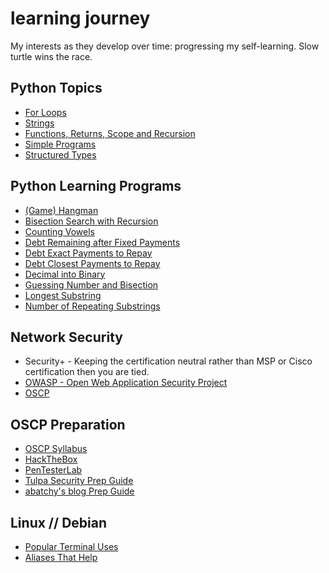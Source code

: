 #  learning journey

My interests as they develop over time: progressing my self-learning. Slow turtle wins the race.

## Python Topics
   * [For Loops](https://github.com/hoodieblanket/learningJourney/blob/master/topics/For%20Loop%20examples.md)
   * [Strings](https://github.com/hoodieblanket/learningJourney/blob/master/Material/Python3/MITx6001x/Simple%20Programs.md)
   * [Functions, Returns, Scope and Recursion](https://github.com/hoodieblanket/learningJourney/blob/master/Material/Python3/MITx6001x/Functions%2C%20Returns%2C%20Scope%20and%20Recursion.md)
   * [Simple Programs](https://github.com/hoodieblanket/learningJourney/blob/master/Material/Python3/MITx6001x/Simple%20Programs.md)
   * [Structured Types](https://github.com/hoodieblanket/learningJourney/blob/master/Material/Python3/MITx6001x/Simple%20Programs.md)

## Python Learning Programs
   * [(Game) Hangman](https://github.com/hoodieblanket/learningJourney/tree/master/Programs/Python3/(Game)%20Hangman)
   * [Bisection Search with Recursion](https://github.com/hoodieblanket/learningJourney/tree/master/Programs/Python3/(Game)%20Hangman)
   * [Counting Vowels](https://github.com/hoodieblanket/learningJourney/blob/master/Programs/Python3/Counting%20vowels.py)
   * [Debt Remaining after Fixed Payments](https://github.com/hoodieblanket/learningJourney/blob/master/Programs/Python3/Counting%20vowels.py)
   * [Debt Exact Payments to Repay](https://github.com/hoodieblanket/learningJourney/blob/master/Programs/Python3/Exact%20Payments%20to%20Repay%20Debt.py)
   * [Debt Closest Payments to Repay](https://github.com/hoodieblanket/learningJourney/blob/master/Programs/Python3/Closest%20Payments%20to%20Repay%20Debt.py)
   * [Decimal into Binary](https://github.com/hoodieblanket/learningJourney/blob/master/Programs/Python3/Decimal%20into%20binary.py)
   * [Guessing Number and Bisection](https://github.com/hoodieblanket/learningJourney/blob/master/Programs/Python3/Guessing%20number%20and%20bisection.py)
   * [Longest Substring](https://github.com/hoodieblanket/learningJourney/blob/master/Programs/Python3/Longest%20substring.py)
   * [Number of Repeating Substrings](https://github.com/hoodieblanket/learningJourney/blob/master/Programs/Python3/Number%20of%20substrings.py)
   
## Network Security
   * Security+  - Keeping the certification neutral rather than MSP or Cisco certification then you are tied.
   * [OWASP - Open Web Application Security Project](https://www.owasp.org/index.php/Category:OWASP_Top_Ten_Project)
   * [OSCP](https://www.offensive-security.com)

## OSCP Preparation
   * [OSCP Syllabus](https://www.offensive-security.com/pwk-syllabus/)
   * [HackTheBox](https://www.hackthebox.eu/)
   * [PenTesterLab](https://pentesterlab.com/)
   * [Tulpa Security Prep Guide](https://tulpa-security.com/2016/09/19/prep-guide-for-offsecs-pwk/)
   * [abatchy's blog Prep Guide](https://www.abatchy.com/2017/03/how-to-prepare-for-pwkoscp-noob.html)
   
## Linux // Debian
   * [Popular Terminal Uses]()
   * [Aliases That Help]()